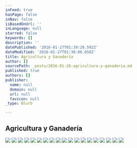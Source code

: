 ```yaml
---
inFeed: true
hasPage: false
inNav: false
isBasedOnUrl: ''
inLanguage: null
starred: false
keywords: []
description: ''
datePublished: '2016-01-27T01:39:28.592Z'
dateModified: '2016-01-27T01:38:06.650Z'
title: Agricultura y Ganadería
author: []
sourcePath: _posts/2016-01-26-agricultura-y-ganaderia.md
published: true
authors: []
publisher:
  name: null
  domain: null
  url: null
  favicon: null
_type: Blurb

---
```

## Agricultura y Ganadería
![](https://s3-us-west-2.amazonaws.com/the-grid-img/p/c25e51dcde64ab5510b73bb566800a0605e47ccb.jpg)
![](https://the-grid-user-content.s3-us-west-2.amazonaws.com/9313a4c5-6473-4bf0-a91b-724123915280.jpg)
![](https://the-grid-user-content.s3-us-west-2.amazonaws.com/51f9d286-b042-4e8e-ae9e-c76a1e11b4f3.jpg)
![](https://the-grid-user-content.s3-us-west-2.amazonaws.com/d8d5ff80-e9ca-47c7-81f1-c5b3662b7a0c.jpg)
![](https://the-grid-user-content.s3-us-west-2.amazonaws.com/ca8f0a96-b0ee-47b2-a9b1-0ee086686415.jpg)
![](https://the-grid-user-content.s3-us-west-2.amazonaws.com/8e808220-8ac0-4d12-9189-4f81e83553ae.jpg)
![](https://the-grid-user-content.s3-us-west-2.amazonaws.com/1839722d-d4c7-4682-b2ac-f71a418e78bd.jpg)
![](https://the-grid-user-content.s3-us-west-2.amazonaws.com/3cb7bbb8-0eab-4525-a1b3-4f488f51e796.jpg)
![](https://the-grid-user-content.s3-us-west-2.amazonaws.com/a326dd75-c1a8-49ef-ac23-d0163f6d5fd1.jpg)
![](https://the-grid-user-content.s3-us-west-2.amazonaws.com/cb71462e-1e46-4347-9572-a0984ab17133.jpg)
![](https://the-grid-user-content.s3-us-west-2.amazonaws.com/2a04c9b9-cb9a-4442-8d36-bd1f5185c88c.jpg)
![](https://the-grid-user-content.s3-us-west-2.amazonaws.com/cb9ac8b3-1a18-411d-91a8-2a2aac75f954.jpg)
![](https://the-grid-user-content.s3-us-west-2.amazonaws.com/1b49aa72-8c68-49ac-976c-8f532f26aaac.jpg)
![](https://the-grid-user-content.s3-us-west-2.amazonaws.com/c8fce624-ea8b-4877-8566-0427f336f949.jpg)
![](https://the-grid-user-content.s3-us-west-2.amazonaws.com/254059c8-9e48-4b7d-af44-5ede55785649.jpg)
![](https://the-grid-user-content.s3-us-west-2.amazonaws.com/6f17bb96-55eb-4c93-9d68-03cb6daf39f1.jpg)
![](https://the-grid-user-content.s3-us-west-2.amazonaws.com/e3ed0285-df65-4594-a177-a78df2d9f00b.jpg)
![](https://the-grid-user-content.s3-us-west-2.amazonaws.com/cd4c706c-d5c8-49ba-b85e-ffa25f076163.jpg)
![](https://the-grid-user-content.s3-us-west-2.amazonaws.com/1810a400-69c3-443c-9f95-7f31e1ffbd12.jpg)
